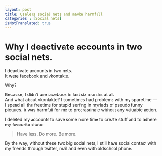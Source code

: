 ```yaml
---
layout: post
title: Useless social nets and maybe harmfull
categories : [Social nets]
isNotTranslated: true
---
```


Why I deactivate accounts in two social nets.
=============================================

I deactivate accounts in two nets.  
It were [facebook](http://facebook.com) and [vkontakte](http://vk.com/). 

Why? 

Because, I didn’t use facebook in last six months at all.  
And what about vkontakte? I sometimes had problems with my sparetime — I spend all the freetime for stupid serfing in myriads of pseudo funny pictures. It was harmfull for me to procrastinate without any valuable action.

I deleted my accounts to save some more time to create stuff and to adhere my favourite citate:

> Have less. Do more. Be more.

By the way, without these two big social nets, I still have social contact with my friends through twitter, mail and even with oldschool phone.